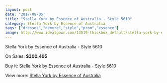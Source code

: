 ```yaml
---
layout: post
date: '2017-08-05'
title: "Stella York by Essence of Australia - Style 5610"
category: Stella York by Essence of Australia
tags: ["dresses","demure","style","prom","essence"]
image: http://www.idealgown.com/13519-thickbox_default/stella-york-by-essence-of-australia-style-5610.jpg
---
```

Stella York by Essence of Australia - Style 5610

On Sales: **$300.495**
<a href="https://www.idealgown.com/en/stella-york-by-essence-of-australia/5433-stella-york-by-essence-of-australia-style-5610.html"><amp-img layout="responsive" width="600" height="600" src="//www.idealgown.com/13519-thickbox_default/stella-york-by-essence-of-australia-style-5610.jpg" alt="Stella York by Essence of Australia - Style 5610 0" /></a>
<a href="https://www.idealgown.com/en/stella-york-by-essence-of-australia/5433-stella-york-by-essence-of-australia-style-5610.html"><amp-img layout="responsive" width="600" height="600" src="//www.idealgown.com/13520-thickbox_default/stella-york-by-essence-of-australia-style-5610.jpg" alt="Stella York by Essence of Australia - Style 5610 1" /></a>

Buy it: [Stella York by Essence of Australia - Style 5610](https://www.idealgown.com/en/stella-york-by-essence-of-australia/5433-stella-york-by-essence-of-australia-style-5610.html "Stella York by Essence of Australia - Style 5610")

View more: [Stella York by Essence of Australia](https://www.idealgown.com/en/79-stella-york-by-essence-of-australia "Stella York by Essence of Australia")